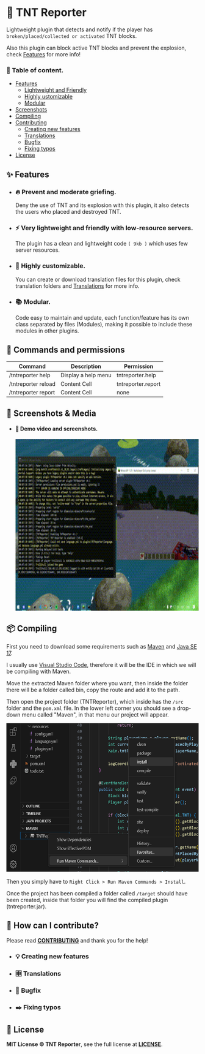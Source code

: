# 🧨 TNT Reporter
Lightweight plugin that detects and notify if the player has `broken/placed/collected or activated` TNT blocks.

Also this plugin can block active TNT blocks and prevent the explosion, check [Features](#-features) for more info!

### 🔗 Table of content.
- [Features](#-features)
    - [Lightweight and Friendly](#-very-lightweight-and-friendly-with-low-resource-servers)
    - [Highly ustomizable](#-highly-customizable)
    - [Modular](#-modular)
- [Screenshots](#-screenshots--media)
- [Compiling](#-compiling)
- [Contributing](#-how-can-i-contribute)
    - [Creating new features](#-creating-new-features)
    - [Translations](#-translations)
    - [Bugfix](#-bugfix)
    - [Fixing typos](#%EF%B8%8F-fixing-typos)
- [License](#-license)

## ✨ Features
- ### 🔥 Prevent and moderate griefing.
     Deny the use of TNT and its explosion with this plugin, it also detects the users who placed and destroyed TNT.

- ### ⚡ Very lightweight and friendly with low-resource servers.
     The plugin has a clean and lightweight code `( 9kb )` which uses few server resources.

- ### 🔩 Highly customizable.
     You can create or download translation files for this plugin, check translation folders and [Translations](#-translations) for more info.

- ### 📚 Modular.
     Code easy to maintain and update, each function/feature has its own class separated by files (Modules), making it possible to include these modules in other plugins.

## 📖 Commands and permissions
| Command              | Description         | Permission         |
| -------------------- | ------------------- | ------------------ |
| /tntreporter help    | Display a help menu | tntreporter.help   |
| /tntreporter reload  | Content Cell        | tntreporter.report |
| /tntreporter report  | Content Cell        | none               |

## 📸 Screenshots & Media
   - #### 📼 Demo video and screenshots.
     <img src="/.assets/demo.gif" width="720" height="448"/>

## 📦 Compiling
First you need to download some requirements such as [Maven](https://maven.apache.org/) and [Java SE 17](https://www.oracle.com/java/technologies/javase/jdk17-archive-downloads.html).

I usually use [Visual Studio Code](https://code.visualstudio.com/), therefore it will be the IDE in which we will be compiling with Maven.

Move the extracted Maven folder where you want, then inside the folder there will be a folder called bin, copy the route and add it to the path.

Then open the project folder (TNTReporter), which inside has the `/src` folder and the `pom.xml` file.
In the lower left corner you should see a drop-down menu called "Maven", in that menu our project will appear.

<img src="/.assets/compile-help.png" width="620" height="388"/>

Then you simply have to `Right Click > Run Maven Commands > Install`.

Once the project has been compiled a folder called `/target` should have been created, inside that folder you will find the compiled plugin (tntreporter.jar).

## 🔧 How can I contribute?
Please read **[CONTRIBUTING](https://github.com/TrollSkull/MBmanager/blob/main/CONTRIBUTING.md)** and thank you for the help!

- ### 💡 Creating new features

- ### 🈸 Translations

- ### 🐛 Bugfix

- ### ✒️ Fixing typos

## 📝 License
**MIT License © TNT Reporter**, see the full license at **[LICENSE](https://github.com/TrollSkull/TNT-Reporter/blob/main/LICENSE)**.
